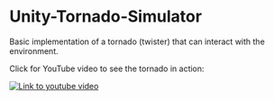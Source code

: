 # Unity-Tornado-Simulator

Basic implementation of a tornado (twister) that can interact with the environment.

Click for YouTube video to see the tornado in action:

[![Link to youtube video](https://img.youtube.com/vi/IlhdLQ5NU5E/0.jpg)](https://www.youtube.com/watch?v=IlhdLQ5NU5E)